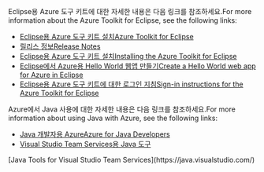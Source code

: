 <span data-ttu-id="070a3-101">Eclipse용 Azure 도구 키트에 대한 자세한 내용은 다음 링크를 참조하세요.</span><span class="sxs-lookup"><span data-stu-id="070a3-101">For more information about the Azure Toolkit for Eclipse, see the following links:</span></span> 

* [<span data-ttu-id="070a3-102">Eclipse용 Azure 도구 키트 설치</span><span class="sxs-lookup"><span data-stu-id="070a3-102">Azure Toolkit for Eclipse</span></span>](../eclipse/azure-toolkit-for-eclipse.md) 
* [<span data-ttu-id="070a3-103">릴리스 정보</span><span class="sxs-lookup"><span data-stu-id="070a3-103">Release Notes</span></span>](https://github.com/Microsoft/azure-tools-for-java/releases) 
* [<span data-ttu-id="070a3-104">Eclipse용 Azure 도구 키트 설치</span><span class="sxs-lookup"><span data-stu-id="070a3-104">Installing the Azure Toolkit for Eclipse</span></span>](../eclipse/azure-toolkit-for-eclipse-installation.md) 
* [<span data-ttu-id="070a3-105">Eclipse에서 Azure용 Hello World 웹앱 만들기</span><span class="sxs-lookup"><span data-stu-id="070a3-105">Create a Hello World web app for Azure in Eclipse</span></span>](../eclipse/azure-toolkit-for-eclipse-create-hello-world-web-app.md) 
* [<span data-ttu-id="070a3-106">Eclipse용 Azure 도구 키트에 대한 로그인 지침</span><span class="sxs-lookup"><span data-stu-id="070a3-106">Sign-in instructions for the Azure Toolkit for Eclipse</span></span>](../eclipse/azure-toolkit-for-eclipse-sign-in-instructions.md) 

<span data-ttu-id="070a3-107">Azure에서 Java 사용에 대한 자세한 내용은 다음 링크를 참조하세요.</span><span class="sxs-lookup"><span data-stu-id="070a3-107">For more information about using Java with Azure, see the following links:</span></span> 

* [<span data-ttu-id="070a3-108">Java 개발자용 Azure</span><span class="sxs-lookup"><span data-stu-id="070a3-108">Azure for Java Developers</span></span>](https://docs.microsoft.com/java/azure/) 
* <span data-ttu-id="070a3-109">[Visual Studio Team Services용 Java 도구](https://java.visualstudio.com/) 
<!-- TODO: Add URLs for Java in VSCode here --></span><span class="sxs-lookup"><span data-stu-id="070a3-109">[Java Tools for Visual Studio Team Services](https://java.visualstudio.com/) 
<!-- TODO: Add URLs for Java in VSCode here --></span></span> 
